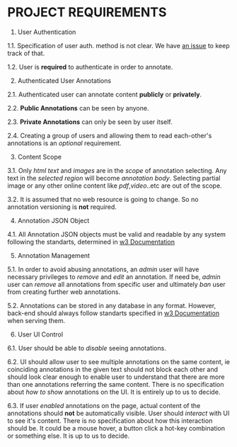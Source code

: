 # PROJECT REQUIREMENTS

1. User Authentication

 1.1. Specification of user auth. method is not clear. We have [an issue](https://github.com/bogaziciswe/b.w.a.t/issues/9) to keep track of that.

 1.2. User is **required** to authenticate in order to annotate.

2. Authenticated User Annotations

 2.1. Authenticated user can annotate content **publicly** or **privately**.

 2.2. **Public Annotations** can be seen by anyone.

 2.3. **Private Annotations** can only be seen by user itself.

 2.4. Creating a group of users and allowing them to read each-other's annotations is an *optional* requirement.

3. Content Scope

 3.1. Only *html text* and *images* are in the *scope* of annotation selecting. Any text in the *selected region* will become *annotation body*. Selecting partial image or any other online content like *pdf*,*video*..etc are out of the scope.

 3.2. It is assumed that no web resource is going to change. So no annotation versioning is **not** required.
 
4. Annotation JSON Object

 4.1. All Annotation JSON objects must be valid and readable by any system following the standarts, determined in [w3 Documentation](https://www.w3.org/TR/annotation-model/)

5. Annotation Management

 5.1. In order to avoid abusing annotations, an *admin* user will have necessary privileges to *remove* and *edit* an annotation. If need be, *admin* user can *remove* all annotations from specific user and ultimately *ban* user from creating further web annotations.
 
 5.2. Annotations can be stored in any database in any format. However, back-end should always follow standarts specified in [w3 Documentation](https://www.w3.org/TR/annotation-model/) when serving them.
 
6. User UI Control

 6.1. User should be able to *disable* seeing annotations.
 
 6.2. UI should allow user to see multiple annotations on the same content, ie coinciding annotations in the given text should not block each other and should look clear enough to enable user to understand that there are more than one annotations referring the same content. There is no specification about *how to show* annotations on the UI. It is entirely up to us to decide.
 
 6.3. If user *enabled* annotations on the page, actual content of the annotations should **not** be automatically visible. User should *interact* with UI to see it's content. There is no specification about how this interaction should be. It could be a mouse hover, a button click a hot-key combination or something else. It is up to us to decide.

